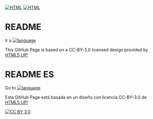 [![HTML](https://img.shields.io/badge/HTML-5-brightgreen)](https://html.spec.whatwg.org) [![HTML](https://img.shields.io/badge/CSS-3-brightgreen)](https://www.w3.org/TR/2001/WD-css3-roadmap-20010523)

# README

Ir a [![language](https://img.shields.io/badge/language-ES-red)](#readme-es)

This GitHub Page is based on a CC-BY-3.0 licensed design provided by [HTML5 UP!](https://html5up.net)

# README ES

Go to [![language](https://img.shields.io/badge/language-EN-red)](#readme)

Esta GitHub Page está basada en un diseño con licencia CC-BY-3.0 de [HTML5 UP!](https://html5up.net)



[![CC BY 3.0][cc-by-shield]][cc-by]

[cc-by]: https://creativecommons.org/licenses/by/3.0/deed.es
[cc-by-image]: https://licensebuttons.net/l/by/3.0/88x31.png
[cc-by-shield]: https://img.shields.io/badge/License-CC%20BY%203.0-lightgrey.svg